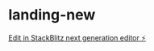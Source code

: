 # landing-new

[Edit in StackBlitz next generation editor ⚡️](https://stackblitz.com/~/github.com/987Nikola369/landing-new)